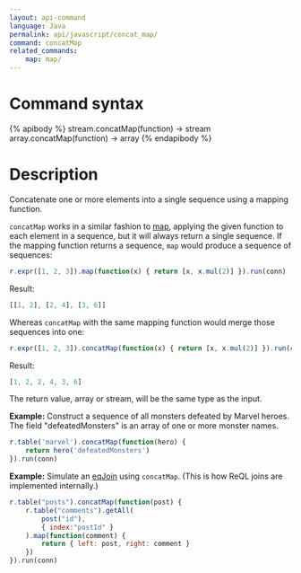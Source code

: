 ```yaml
---
layout: api-command
language: Java
permalink: api/javascript/concat_map/
command: concatMap
related_commands:
    map: map/
---
```


# Command syntax #

{% apibody %}
stream.concatMap(function) &rarr; stream
array.concatMap(function) &rarr; array
{% endapibody %}

# Description #

Concatenate one or more elements into a single sequence using a mapping function.

`concatMap` works in a similar fashion to [map](/api/javascript/map/), applying the given function to each element in a sequence, but it will always return a single sequence. If the mapping function returns a sequence, `map` would produce a sequence of sequences:

```js
r.expr([1, 2, 3]).map(function(x) { return [x, x.mul(2)] }).run(conn)
```

Result:

```js
[[1, 2], [2, 4], [3, 6]]
```

Whereas `concatMap` with the same mapping function would merge those sequences into one:

```js
r.expr([1, 2, 3]).concatMap(function(x) { return [x, x.mul(2)] }).run(conn)
```

Result:

```js
[1, 2, 2, 4, 3, 6]
```

The return value, array or stream, will be the same type as the input.

__Example:__ Construct a sequence of all monsters defeated by Marvel heroes. The field "defeatedMonsters" is an array of one or more monster names.

```js
r.table('marvel').concatMap(function(hero) {
    return hero('defeatedMonsters')
}).run(conn)
```

__Example:__ Simulate an [eqJoin](/api/javascript/eq_join/) using `concatMap`. (This is how ReQL joins are implemented internally.)

```js
r.table("posts").concatMap(function(post) {
	r.table("comments").getAll(
		post("id"),
		{ index:"postId" }
	).map(function(comment) {
		return { left: post, right: comment }
	})
}).run(conn)
```